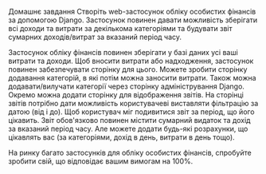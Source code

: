 Домашнє завдання
Створіть web-застосунок обліку особистих фінансів за допомогою Django. Застосунок повинен давати можливість зберігати
всі доходи та витрати за декількома категоріями та будувати звіт сумарних доходів/витрат за вказаний період часу.

Застосунок обліку фінансів повинен зберігати у базі даних усі ваші витрати та доходи. Щоб вносити витрати або
надходження, застосунок повинен забезпечувати сторінку для цього. Можете зробити сторінку додавання категорій, в які
потім можна заносити витрати. Також можна додавати/вилучати категорії через сторінку адміністрування Django.
Окремо можна додати сторінку для відображення звітів. На сторінці звітів потрібно дати можливість користувачеві
виставляти фільтрацію за датою (від і до). Щоб користувач міг подивитися звіт за період, що його цікавить. Звіт
обов'язково повинен містити сумарний видаток та дохід за вказаний період часу. Але можете додати будь-які розрахунки,
що цікавлять вас (за категоріями, дохід в день, витрати в день тощо).

На ринку багато застосунків для обліку особистих фінансів, спробуйте зробити свій, що відповідає вашим вимогам на 100%.